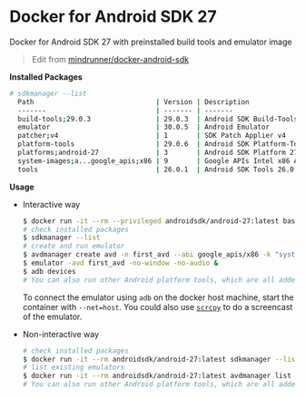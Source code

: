 # Docker for Android SDK 27

Docker for Android SDK 27 with preinstalled build tools and emulator image

> Edit from [mindrunner/docker-android-sdk](https://github.com/mindrunner/docker-android-sdk)

**Installed Packages**
```bash
# sdkmanager --list
  Path                              | Version | Description                       | Location                         
  -------                           | ------- | -------                           | -------                          
  build-tools;29.0.3                | 29.0.3  | Android SDK Build-Tools 29.0.3    | build-tools/29.0.3/              
  emulator                          | 30.0.5  | Android Emulator                  | emulator/                        
  patcher;v4                        | 1       | SDK Patch Applier v4              | patcher/v4/                      
  platform-tools                    | 29.0.6  | Android SDK Platform-Tools        | platform-tools/                  
  platforms;android-27              | 3       | Android SDK Platform 27           | platforms/android-27/            
  system-images;a...google_apis;x86 | 9       | Google APIs Intel x86 Atom Sys... | system-images/a...oogle_apis/x86/
  tools                             | 26.0.1  | Android SDK Tools 26.0.1          | tools/
```

**Usage**

- Interactive way
  ```bash
  $ docker run -it --rm --privileged androidsdk/android-27:latest bash
  # check installed packages
  $ sdkmanager --list
  # create and run emulator
  $ avdmanager create avd -n first_avd --abi google_apis/x86 -k "system-images;android-27;google_apis;x86"
  $ emulator -avd first_avd -no-window -no-audio &
  $ adb devices
  # You can also run other Android platform tools, which are all added to the PATH environment variable
  ```

  To connect the emulator using `adb` on the docker host machine, start the container with `--net=host`.
  You could also use [`scrcpy`](https://github.com/Genymobile/scrcpy) to do a screencast of the emulator.

- Non-interactive way
  ```bash
  # check installed packages
  $ docker run -it --rm androidsdk/android-27:latest sdkmanager --list
  # list existing emulators
  $ docker run -it --rm androidsdk/android-27:latest avdmanager list avd
  # You can also run other Android platform tools, which are all added to the PATH environment variable
  ```
